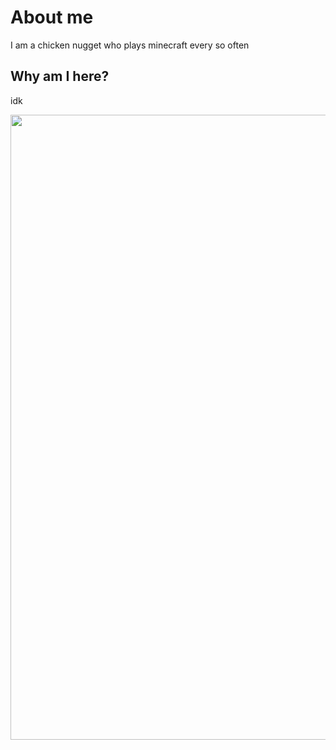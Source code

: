 <h1>
  About me
  </h1>
  <p>
  I am a chicken nugget who plays minecraft every so often
  </p>
  <h2>
  Why am I here?
  </h2>
  <p>
  idk
  </p>
  <img src="https://food.fnr.sndimg.com/content/dam/images/food/fullset/2013/9/12/1/FN_Picky-Eaters-Chicken-Nuggets_s4x3.jpg.rend.hgtvcom.406.305.suffix/1383770571120.jpeg" width="1000px" />
  
